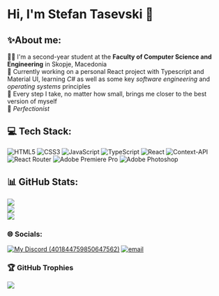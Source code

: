 # Hi, I'm Stefan Tasevski 👋

## ✨About me:

👨‍🎓 I'm a second-year student at the **Faculty of Computer Science and Engineering** in Skopje, Macedonia <br/>
📕 Currently working on a personal React project with Typescript and Material UI, learning *C#* as well as some key *software engineering* and *operating systems* principles <br/>
🌳 Every step I take, no matter how small, brings me closer to the best version of myself <br/>
💎 *Perfectionist* <br/>

<!--Stats-->
<!-- ![Anurag's GitHub stats](https://github-readme-stats.vercel.app/api?username=TaseZmaj&show_icons=true&theme=tokyonight&hide=stars)-->

## 💻 Tech Stack:
![HTML5](https://img.shields.io/badge/html5-%23E34F26.svg?style=for-the-badge&logo=html5&logoColor=white) 
![CSS3](https://img.shields.io/badge/css3-%231572B6.svg?style=for-the-badge&logo=css3&logoColor=white) 
![JavaScript](https://img.shields.io/badge/javascript-%23323330.svg?style=for-the-badge&logo=javascript&logoColor=%23F7DF1E) 
![TypeScript](https://img.shields.io/badge/typescript-%23007ACC.svg?style=for-the-badge&logo=typescript&logoColor=white)
![React](https://img.shields.io/badge/react-%2320232a.svg?style=for-the-badge&logo=react&logoColor=%2361DAFB) 
![Context-API](https://img.shields.io/badge/Context--Api-000000?style=for-the-badge&logo=react)
![React Router](https://img.shields.io/badge/React_Router-CA4245?style=for-the-badge&logo=react-router&logoColor=white) 
![Adobe Premiere Pro](https://img.shields.io/badge/Adobe%20Premiere%20Pro-9999FF.svg?style=for-the-badge&logo=Adobe%20Premiere%20Pro&logoColor=white)
![Adobe Photoshop](https://img.shields.io/badge/adobe%20photoshop-%2331A8FF.svg?style=for-the-badge&logo=adobe%20photoshop&logoColor=white)    

## 📊 GitHub Stats:
<!--<div style="display:flex;">-->
![](https://github-readme-streak-stats.herokuapp.com/?user=TaseZmaj&theme=tokyonight&hide_border=false)<br/>
![](https://github-readme-stats.vercel.app/api?username=TaseZmaj&theme=tokyonight&hide_border=false&include_all_commits=true&count_private=true&hide=stars)<br/>
![](https://github-readme-stats.vercel.app/api/top-langs/?username=TaseZmaj&theme=tokyonight&hide_border=false&include_all_commits=true&count_private=true&layout=compact)
<!--</div>-->


### 🌐 Socials:

[![My Discord (401844759850647562)](https://img.shields.io/badge/My-Discord-%235865F2.svg)](https://discord.com/users/401844759850647562)
[![email](https://img.shields.io/badge/Email-D14836?logo=gmail&logoColor=white)](mailto:stefan.tasevski.2@students.finki.ukim.mk) 
<!--[![Instagram](https://img.shields.io/badge/Instagram-%23E4405F.svg?logo=Instagram&logoColor=white)](https://instagram.com/stefantasevski) 
[![Facebook](https://img.shields.io/badge/Facebook-%231877F2.svg?logo=Facebook&logoColor=white)](https://facebook.com/profile.php?id=100008392487185) -->

### 🏆 GitHub Trophies
![](https://github-profile-trophy.vercel.app/?username=TaseZmaj&theme=tokyonight&no-frame=false&no-bg=false&margin-w=4)

<!-- Proudly created with GPRM ( https://gprm.itsvg.in ) -->
